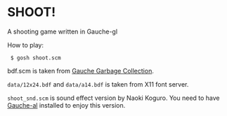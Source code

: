 # SHOOT!
A shooting game written in Gauche-gl

How to play:

     $ gosh shoot.scm

bdf.scm is taken from [Gauche Garbage Collection](http://sourceforge.net/p/gauchegc/code/ci/master/tree/file.bdf/).

`data/12x24.bdf` and `data/a14.bdf` is taken from X11 font server.

`shoot_snd.scm` is sound effect version by Naoki Koguro.
You need to have [Gauche-al](http://www.koguro.net/prog/Gauche-al/index.html) installed to enjoy this version.

